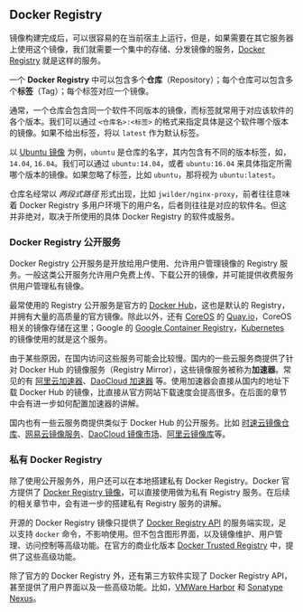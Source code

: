 ## Docker Registry

镜像构建完成后，可以很容易的在当前宿主上运行，但是，如果需要在其它服务器上使用这个镜像，我们就需要一个集中的存储、分发镜像的服务，[Docker Registry](https://docs.docker.com/registry/) 就是这样的服务。

一个 **Docker Registry** 中可以包含多个**仓库**（Repository）；每个仓库可以包含多个**标签**（Tag）；每个标签对应一个镜像。

通常，一个仓库会包含同一个软件不同版本的镜像，而标签就常用于对应该软件的各个版本。我们可以通过 `<仓库名>:<标签>` 的格式来指定具体是这个软件哪个版本的镜像。如果不给出标签，将以 `latest` 作为默认标签。

以 [Ubuntu 镜像](https://hub.docker.com/_/ubuntu/) 为例，`ubuntu` 是仓库的名字，其内包含有不同的版本标签，如，`14.04`, `16.04`。我们可以通过 `ubuntu:14.04`，或者 `ubuntu:16.04` 来具体指定所需哪个版本的镜像。如果忽略了标签，比如 `ubuntu`，那将视为 `ubuntu:latest`。

仓库名经常以 *两段式路径* 形式出现，比如 `jwilder/nginx-proxy`，前者往往意味着 Docker Registry 多用户环境下的用户名，后者则往往是对应的软件名。但这并非绝对，取决于所使用的具体 Docker Registry 的软件或服务。

### Docker Registry 公开服务

Docker Registry 公开服务是开放给用户使用、允许用户管理镜像的 Registry 服务。一般这类公开服务允许用户免费上传、下载公开的镜像，并可能提供收费服务供用户管理私有镜像。

最常使用的 Registry 公开服务是官方的 [Docker Hub](https://hub.docker.com/)，这也是默认的 Registry，并拥有大量的高质量的官方镜像。除此以外，还有 [CoreOS](https://coreos.com/) 的 [Quay.io](https://quay.io/repository/)，CoreOS 相关的镜像存储在这里；Google 的 [Google Container Registry](https://cloud.google.com/container-registry/)，[Kubernetes](http://kubernetes.io/) 的镜像使用的就是这个服务。

由于某些原因，在国内访问这些服务可能会比较慢。国内的一些云服务商提供了针对 Docker Hub 的镜像服务（Registry Mirror），这些镜像服务被称为**加速器**。常见的有 [阿里云加速器](https://cr.console.aliyun.com/#/accelerator)、[DaoCloud 加速器](https://www.daocloud.io/mirror#accelerator-doc) 等。使用加速器会直接从国内的地址下载 Docker Hub 的镜像，比直接从官方网站下载速度会提高很多。在后面的章节中会有进一步如何配置加速器的讲解。

国内也有一些云服务商提供类似于 Docker Hub 的公开服务。比如 [时速云镜像仓库](https://hub.tenxcloud.com/)、[网易云镜像服务](https://c.163.com/hub#/m/library/)、[DaoCloud 镜像市场](https://hub.daocloud.io/)、[阿里云镜像库](https://cr.console.aliyun.com)等。

### 私有 Docker Registry

除了使用公开服务外，用户还可以在本地搭建私有 Docker Registry。Docker 官方提供了 [Docker Registry 镜像](https://hub.docker.com/_/registry/)，可以直接使用做为私有 Registry 服务。在后续的相关章节中，会有进一步的搭建私有 Registry 服务的讲解。

开源的 Docker Registry 镜像只提供了 [Docker Registry API](https://docs.docker.com/registry/spec/api/) 的服务端实现，足以支持 `docker` 命令，不影响使用。但不包含图形界面，以及镜像维护、用户管理、访问控制等高级功能。在官方的商业化版本 [Docker Trusted Registry](https://docs.docker.com/datacenter/dtr/2.0/) 中，提供了这些高级功能。

除了官方的 Docker Registry 外，还有第三方软件实现了 Docker Registry API，甚至提供了用户界面以及一些高级功能。比如，[VMWare Harbor](http://vmware.github.io/harbor/index_cn.html) 和 [Sonatype Nexus](https://www.sonatype.com/docker)。
